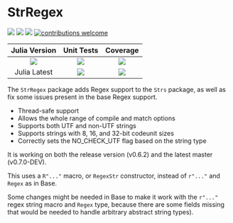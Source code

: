 # StrRegex

[pkg-url]: https://github.com/JuliaString/StrRegex.jl.git

[julia-url]:    https://github.com/JuliaLang/Julia
[julia-release]:https://img.shields.io/github/release/JuliaLang/julia.svg

[release]:      https://img.shields.io/github/release/JuliaString/StrRegex.jl.svg
[release-date]: https://img.shields.io/github/release-date/JuliaString/StrRegex.jl.svg

[license-img]:  http://img.shields.io/badge/license-MIT-brightgreen.svg?style=flat
[license-url]:  LICENSE.md

[gitter-img]:   https://badges.gitter.im/Join%20Chat.svg
[gitter-url]:   https://gitter.im/JuliaString/Lobby?utm_source=badge&utm_medium=badge&utm_campaign=pr-badge

[travis-url]:   https://travis-ci.org/JuliaString/StrRegex.jl
[travis-s-img]: https://travis-ci.org/JuliaString/StrRegex.jl.svg
[travis-m-img]: https://travis-ci.org/JuliaString/StrRegex.jl.svg?branch=master

[codecov-url]:  https://codecov.io/gh/JuliaString/StrRegex.jl
[codecov-img]:  https://codecov.io/gh/JuliaString/StrRegex.jl/branch/master/graph/badge.svg

[contrib]:    https://img.shields.io/badge/contributions-welcome-brightgreen.svg?style=flat

[![][release]][pkg-url] [![][release-date]][pkg-url] [![][license-img]][license-url] [![contributions welcome][contrib]](https://github.com/JuliaString/StrRegex.jl/issues)

| **Julia Version** | **Unit Tests** | **Coverage** |
|:------------------:|:------------------:|:---------------------:|
| [![][julia-release]][julia-url] | [![][travis-s-img]][travis-url] | [![][codecov-img]][codecov-url]
| Julia Latest | [![][travis-m-img]][travis-url] | [![][codecov-img]][codecov-url]

The `StrRegex` package adds Regex support to the `Strs` package, as well as fix some issues present in the base Regex support.

* Thread-safe support
* Allows the whole range of compile and match options
* Supports both UTF and non-UTF strings
* Supports strings with 8, 16, and 32-bit codeunit sizes
* Correctly sets the NO_CHECK_UTF flag based on the string type

It is working on both the release version (v0.6.2) and the latest master (v0.7.0-DEV).

This uses a `R"..."` macro, or `RegexStr` constructor, instead of `r"..."` and `Regex` as in Base.

Some changes might be needed in Base to make it work with the `r"..."` regex string macro and `Regex` type, because there are some fields missing that would be needed to handle arbitrary abstract string types).
